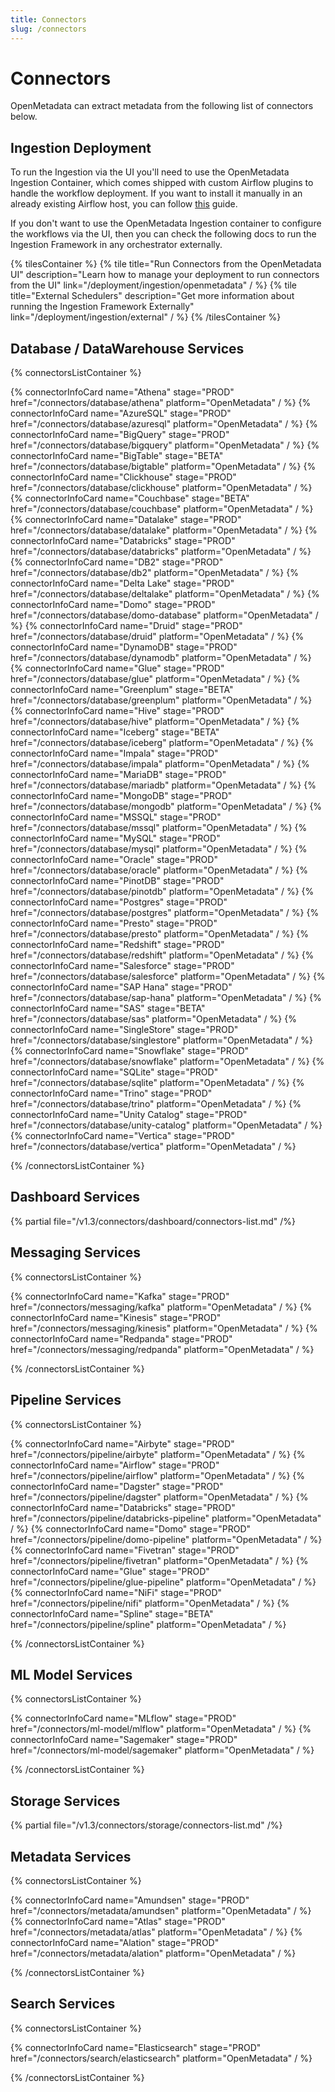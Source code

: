 ```yaml
---
title: Connectors
slug: /connectors
---
```


# Connectors

OpenMetadata can extract metadata from the following list of connectors below.

## Ingestion Deployment

To run the Ingestion via the UI you'll need to use the OpenMetadata Ingestion Container, which comes shipped with
custom Airflow plugins to handle the workflow deployment. If you want to install it manually in an already existing
Airflow host, you can follow [this](/deployment/ingestion/openmetadata) guide.

If you don't want to use the OpenMetadata Ingestion container to configure the workflows via the UI, then you can check
the following docs to run the Ingestion Framework in any orchestrator externally.

{% tilesContainer %}
{% tile
    title="Run Connectors from the OpenMetadata UI"
    description="Learn how to manage your deployment to run connectors from the UI"
    link="/deployment/ingestion/openmetadata"
  / %}
{% tile
    title="External Schedulers"
    description="Get more information about running the Ingestion Framework Externally"
    link="/deployment/ingestion/external"
  / %}
{% /tilesContainer %}

## Database / DataWarehouse Services

{% connectorsListContainer %}

{% connectorInfoCard name="Athena" stage="PROD" href="/connectors/database/athena" platform="OpenMetadata" / %}
{% connectorInfoCard name="AzureSQL" stage="PROD" href="/connectors/database/azuresql" platform="OpenMetadata" / %}
{% connectorInfoCard name="BigQuery" stage="PROD" href="/connectors/database/bigquery" platform="OpenMetadata" / %}
{% connectorInfoCard name="BigTable" stage="BETA" href="/connectors/database/bigtable" platform="OpenMetadata" / %}
{% connectorInfoCard name="Clickhouse" stage="PROD" href="/connectors/database/clickhouse" platform="OpenMetadata" / %}
{% connectorInfoCard name="Couchbase" stage="BETA" href="/connectors/database/couchbase" platform="OpenMetadata" / %}
{% connectorInfoCard name="Datalake" stage="PROD" href="/connectors/database/datalake" platform="OpenMetadata" / %}
{% connectorInfoCard name="Databricks" stage="PROD" href="/connectors/database/databricks" platform="OpenMetadata" / %}
{% connectorInfoCard name="DB2" stage="PROD" href="/connectors/database/db2" platform="OpenMetadata" / %}
{% connectorInfoCard name="Delta Lake" stage="PROD" href="/connectors/database/deltalake" platform="OpenMetadata" / %}
{% connectorInfoCard name="Domo" stage="PROD" href="/connectors/database/domo-database" platform="OpenMetadata" / %}
{% connectorInfoCard name="Druid" stage="PROD" href="/connectors/database/druid" platform="OpenMetadata" / %}
{% connectorInfoCard name="DynamoDB" stage="PROD" href="/connectors/database/dynamodb" platform="OpenMetadata" / %}
{% connectorInfoCard name="Glue" stage="PROD" href="/connectors/database/glue" platform="OpenMetadata" / %}
{% connectorInfoCard name="Greenplum" stage="BETA" href="/connectors/database/greenplum" platform="OpenMetadata" / %}
{% connectorInfoCard name="Hive" stage="PROD" href="/connectors/database/hive" platform="OpenMetadata" / %}
{% connectorInfoCard name="Iceberg" stage="BETA" href="/connectors/database/iceberg" platform="OpenMetadata" / %}
{% connectorInfoCard name="Impala" stage="PROD" href="/connectors/database/impala" platform="OpenMetadata" / %}
{% connectorInfoCard name="MariaDB" stage="PROD" href="/connectors/database/mariadb" platform="OpenMetadata" / %}
{% connectorInfoCard name="MongoDB" stage="PROD" href="/connectors/database/mongodb" platform="OpenMetadata" / %}
{% connectorInfoCard name="MSSQL" stage="PROD" href="/connectors/database/mssql" platform="OpenMetadata" / %}
{% connectorInfoCard name="MySQL" stage="PROD" href="/connectors/database/mysql" platform="OpenMetadata" / %}
{% connectorInfoCard name="Oracle" stage="PROD" href="/connectors/database/oracle" platform="OpenMetadata" / %}
{% connectorInfoCard name="PinotDB" stage="PROD" href="/connectors/database/pinotdb" platform="OpenMetadata" / %}
{% connectorInfoCard name="Postgres" stage="PROD" href="/connectors/database/postgres" platform="OpenMetadata" / %}
{% connectorInfoCard name="Presto" stage="PROD" href="/connectors/database/presto" platform="OpenMetadata" / %}
{% connectorInfoCard name="Redshift" stage="PROD" href="/connectors/database/redshift" platform="OpenMetadata" / %}
{% connectorInfoCard name="Salesforce" stage="PROD" href="/connectors/database/salesforce" platform="OpenMetadata" / %}
{% connectorInfoCard name="SAP Hana" stage="PROD" href="/connectors/database/sap-hana" platform="OpenMetadata" / %}
{% connectorInfoCard name="SAS" stage="BETA" href="/connectors/database/sas" platform="OpenMetadata" / %}
{% connectorInfoCard name="SingleStore" stage="PROD" href="/connectors/database/singlestore" platform="OpenMetadata" / %}
{% connectorInfoCard name="Snowflake" stage="PROD" href="/connectors/database/snowflake" platform="OpenMetadata" / %}
{% connectorInfoCard name="SQLite" stage="PROD" href="/connectors/database/sqlite" platform="OpenMetadata" / %}
{% connectorInfoCard name="Trino" stage="PROD" href="/connectors/database/trino" platform="OpenMetadata" / %}
{% connectorInfoCard name="Unity Catalog" stage="PROD" href="/connectors/database/unity-catalog" platform="OpenMetadata" / %}
{% connectorInfoCard name="Vertica" stage="PROD" href="/connectors/database/vertica" platform="OpenMetadata" / %}

{% /connectorsListContainer %}

## Dashboard Services

{% partial file="/v1.3/connectors/dashboard/connectors-list.md" /%}

## Messaging Services

{% connectorsListContainer %}

{% connectorInfoCard name="Kafka" stage="PROD" href="/connectors/messaging/kafka" platform="OpenMetadata" / %}
{% connectorInfoCard name="Kinesis" stage="PROD" href="/connectors/messaging/kinesis" platform="OpenMetadata" / %}
{% connectorInfoCard name="Redpanda" stage="PROD" href="/connectors/messaging/redpanda" platform="OpenMetadata" / %}

{% /connectorsListContainer %}

## Pipeline Services

{% connectorsListContainer %}

{% connectorInfoCard name="Airbyte" stage="PROD" href="/connectors/pipeline/airbyte" platform="OpenMetadata" / %}
{% connectorInfoCard name="Airflow" stage="PROD" href="/connectors/pipeline/airflow" platform="OpenMetadata" / %}
{% connectorInfoCard name="Dagster" stage="PROD" href="/connectors/pipeline/dagster" platform="OpenMetadata" / %}
{% connectorInfoCard name="Databricks" stage="PROD" href="/connectors/pipeline/databricks-pipeline" platform="OpenMetadata" / %}
{% connectorInfoCard name="Domo" stage="PROD" href="/connectors/pipeline/domo-pipeline" platform="OpenMetadata" / %}
{% connectorInfoCard name="Fivetran" stage="PROD" href="/connectors/pipeline/fivetran" platform="OpenMetadata" / %}
{% connectorInfoCard name="Glue" stage="PROD" href="/connectors/pipeline/glue-pipeline" platform="OpenMetadata" / %}
{% connectorInfoCard name="NiFi" stage="PROD" href="/connectors/pipeline/nifi" platform="OpenMetadata" / %}
{% connectorInfoCard name="Spline" stage="BETA" href="/connectors/pipeline/spline" platform="OpenMetadata" / %}

{% /connectorsListContainer %}


## ML Model Services

{% connectorsListContainer %}

{% connectorInfoCard name="MLflow" stage="PROD" href="/connectors/ml-model/mlflow" platform="OpenMetadata" / %}
{% connectorInfoCard name="Sagemaker" stage="PROD" href="/connectors/ml-model/sagemaker" platform="OpenMetadata" / %}

{% /connectorsListContainer %}

## Storage Services

{% partial file="/v1.3/connectors/storage/connectors-list.md" /%}

## Metadata Services

{% connectorsListContainer %}

{% connectorInfoCard name="Amundsen" stage="PROD" href="/connectors/metadata/amundsen" platform="OpenMetadata" / %}
{% connectorInfoCard name="Atlas" stage="PROD" href="/connectors/metadata/atlas" platform="OpenMetadata" / %}
{% connectorInfoCard name="Alation" stage="PROD" href="/connectors/metadata/alation" platform="OpenMetadata" / %}

{% /connectorsListContainer %}


## Search Services

{% connectorsListContainer %}

{% connectorInfoCard name="Elasticsearch" stage="PROD" href="/connectors/search/elasticsearch" platform="OpenMetadata" / %}

{% /connectorsListContainer %}
